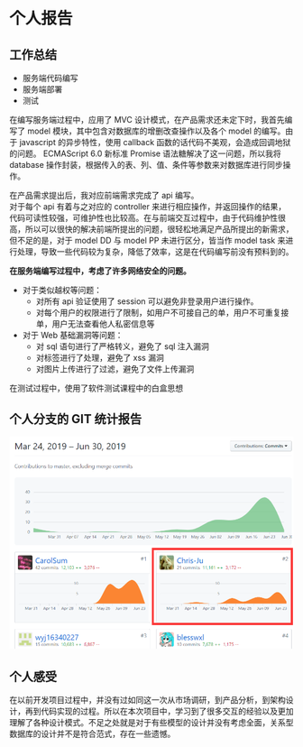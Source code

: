 # 个人报告

## 工作总结

- 服务端代码编写
- 服务端部署
- 测试

在编写服务端过程中，应用了 MVC 设计模式，在产品需求还未定下时，我首先编写了 model 模块，其中包含对数据库的增删改查操作以及各个 model 的编写。由于 javascript 的异步特性，使用 callback 函数的话代码不美观，会造成回调地狱的问题。 ECMAScript 6.0 新标准 Promise 语法糖解决了这一问题，所以我将 database 操作封装，根据传入的表、列、值、条件等参数来对数据库进行同步操作。  

在产品需求提出后，我对应前端需求完成了 api 编写。  
对于每个 api 有着与之对应的 controller 来进行相应操作，并返回操作的结果，代码可读性较强，可维护性也比较高。在与前端交互过程中，由于代码维护性很高，所以可以很快的解决前端所提出的问题，很轻松地满足产品所提出的新需求，但不足的是，对于 model DD 与 model PP 未进行区分，皆当作 model task 来进行处理，导致一些代码较为复杂，降低了效率，这是在代码编写前没有预料到的。  

**在服务端编写过程中，考虑了许多网络安全的问题。**

- 对于类似越权等问题：
  - 对所有 api 验证使用了 session 可以避免非登录用户进行操作。
  - 对每个用户的权限进行了限制，如用户不可接自己的单，用户不可重复接单，用户无法查看他人私密信息等
- 对于 Web 基础漏洞等问题：
  - 对 sql 语句进行了严格转义，避免了 sql 注入漏洞
  - 对标签进行了处理，避免了 xss 漏洞
  - 对图片上传进行了过滤，避免了文件上传漏洞

在测试过程中，使用了软件测试课程中的白盒思想

## 个人分支的 GIT 统计报告

![img](resource/git_jubo.png)

## 个人感受

在以前开发项目过程中，并没有过如同这一次从市场调研，到产品分析，到架构设计，再到代码实现的过程。所以在本次项目中，学习到了很多交互的经验以及更加理解了各种设计模式。不足之处就是对于有些模型的设计并没有考虑全面，关系型数据库的设计并不是符合范式，存在一些遗憾。
